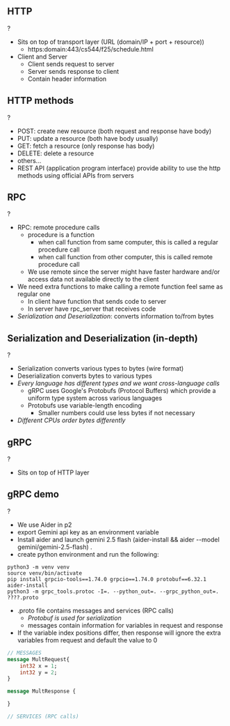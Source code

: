 ## HTTP
?
- Sits on top of transport layer (URL (domain/IP + port + resource))
	- https:domain:443/cs544/f25/schedule.html
- Client and Server
	- Client sends request to server
	- Server sends response to client
	- Contain header information

## HTTP methods
?
- POST: create new resource (both request and response have body)
- PUT: update a resource (both have body usually)
- GET: fetch a resource (only response has body)
- DELETE: delete a resource
- others...
- REST API (application program interface) provide ability to use the http methods using official APIs from servers

## RPC
?
- RPC: remote procedure calls
	- procedure is a function
		- when call function from same computer, this is called a regular procedure call
		- when call function from other computer, this is called remote procedure call
	- We use remote since the server might have faster hardware and/or access data not available directly to the client
- We need extra functions to make calling a remote function feel same as regular one
	- In client have function that sends code to server
	- In server have rpc_server that receives code
- *Serialization and Deserialization*: converts information to/from bytes

## Serialization and Deserialization (in-depth)
?
- Serialization converts various types to bytes (wire format)
- Deserialization converts bytes to various types
- *Every language has different types and we want cross-language calls*
	- gRPC uses Google's Protobufs (Protocol Buffers) which provide a uniform type system across various languages
	- Protobufs use variable-length encoding
		- Smaller numbers could use less bytes if not necessary
- *Different CPUs order bytes differently*

## gRPC
?
- Sits on top of HTTP layer


## gRPC demo
?
- We use Aider in p2
- export Gemini api key as an environment variable
- Install aider and launch gemini 2.5 flash (aider-install && aider --model gemini/gemini-2.5-flash)
.
- create python environment and run the following:
```
python3 -m venv venv
source venv/bin/activate
pip install grpcio-tools==1.74.0 grpcio==1.74.0 protobuf==6.32.1 aider-install
python3 -m grpc_tools.protoc -I=. --python_out=. --grpc_python_out=. ????.proto
```
- .proto file contains messages and services (RPC calls)
	- *Protobuf is used for serialization*
	- messages contain information for variables in request and response
- If the variable index positions differ, then response will ignore the extra variables from request and default the value to 0
```proto
// MESSAGES
message MultRequest{
	int32 x = 1;
	int32 y = 2;
}

message MultResponse {

}

// SERVICES (RPC calls)
```